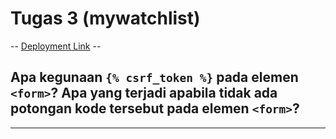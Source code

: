 # **Tugas 3 (mywatchlist)**

-- [Deployment Link](https://assignment-2-aidahnovallia.herokuapp.com/) --

## **Apa kegunaan `{% csrf_token %}` pada elemen `<form>`? Apa yang terjadi apabila tidak ada potongan kode tersebut pada elemen `<form>`?**
---